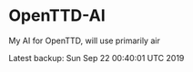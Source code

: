 # OpenTTD-AI
My AI for OpenTTD, will use primarily air

Latest backup: Sun Sep 22 00:40:01 UTC 2019
